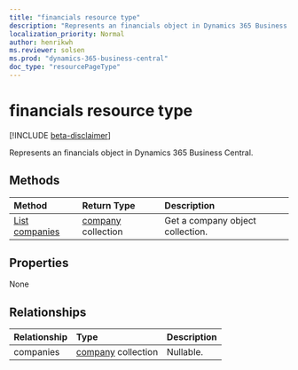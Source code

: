 ```yaml
---
title: "financials resource type"
description: "Represents an financials object in Dynamics 365 Business Central."
localization_priority: Normal
author: henrikwh
ms.reviewer: solsen
ms.prod: "dynamics-365-business-central"
doc_type: "resourcePageType"
---
```


# financials resource type

[!INCLUDE [beta-disclaimer](../../includes/beta-disclaimer.md)]

Represents an financials object in Dynamics 365 Business Central.

## Methods

| Method       | Return Type | Description |
|:-------------|:------------|:------------|
| [List companies](../api/dynamics-financials-list-companies.md) | [company](dynamics-company.md) collection | Get a company object collection. |

## Properties

None

## Relationships

| Relationship | Type        | Description |
|:-------------|:------------|:------------|
|companies|[company](dynamics-company.md) collection| Nullable.|

<!-- uuid: 16cd6b66-4b1a-43a1-adaf-3a886856ed98
2019-02-04 14:57:30 UTC -->
<!-- {
  "type": "#page.annotation",
  "description": "financials resource",
  "keywords": "",
  "section": "documentation",
  "tocPath": ""
}-->